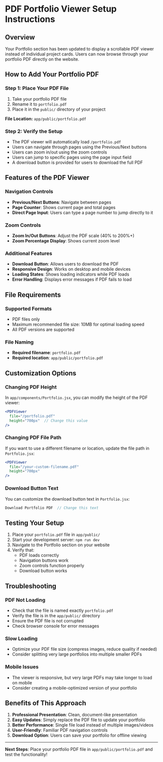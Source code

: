 # PDF Portfolio Viewer Setup Instructions

## Overview
Your Portfolio section has been updated to display a scrollable PDF viewer instead of individual project cards. Users can now browse through your portfolio PDF directly on the website.

## How to Add Your Portfolio PDF

### Step 1: Place Your PDF File
1. Take your portfolio PDF file
2. Rename it to `portfolio.pdf` 
3. Place it in the `public/` directory of your project

**File Location:** `app/public/portfolio.pdf`

### Step 2: Verify the Setup
- The PDF viewer will automatically load `/portfolio.pdf`
- Users can navigate through pages using the Previous/Next buttons
- Users can zoom in/out using the zoom controls
- Users can jump to specific pages using the page input field
- A download button is provided for users to download the full PDF

## Features of the PDF Viewer

### Navigation Controls
- **Previous/Next Buttons**: Navigate between pages
- **Page Counter**: Shows current page and total pages
- **Direct Page Input**: Users can type a page number to jump directly to it

### Zoom Controls
- **Zoom In/Out Buttons**: Adjust the PDF scale (40% to 200%+)
- **Zoom Percentage Display**: Shows current zoom level

### Additional Features
- **Download Button**: Allows users to download the PDF
- **Responsive Design**: Works on desktop and mobile devices
- **Loading States**: Shows loading indicators while PDF loads
- **Error Handling**: Displays error messages if PDF fails to load

## File Requirements

### Supported Formats
- PDF files only
- Maximum recommended file size: 10MB for optimal loading speed
- All PDF versions are supported

### File Naming
- **Required filename**: `portfolio.pdf`
- **Required location**: `app/public/portfolio.pdf`

## Customization Options

### Changing PDF Height
In `app/components/Portfolio.jsx`, you can modify the height of the PDF viewer:
```jsx
<PDFViewer 
  file="/portfolio.pdf" 
  height="700px"  // Change this value
/>
```

### Changing PDF File Path
If you want to use a different filename or location, update the file path in `Portfolio.jsx`:
```jsx
<PDFViewer 
  file="/your-custom-filename.pdf" 
  height="700px"
/>
```

### Download Button Text
You can customize the download button text in `Portfolio.jsx`:
```jsx
Download Portfolio PDF  // Change this text
```

## Testing Your Setup

1. Place your `portfolio.pdf` file in `app/public/`
2. Start your development server: `npm run dev`
3. Navigate to the Portfolio section on your website
4. Verify that:
   - PDF loads correctly
   - Navigation buttons work
   - Zoom controls function properly
   - Download button works

## Troubleshooting

### PDF Not Loading
- Check that the file is named exactly `portfolio.pdf`
- Verify the file is in the `app/public/` directory
- Ensure the PDF file is not corrupted
- Check browser console for error messages

### Slow Loading
- Optimize your PDF file size (compress images, reduce quality if needed)
- Consider splitting very large portfolios into multiple smaller PDFs

### Mobile Issues
- The viewer is responsive, but very large PDFs may take longer to load on mobile
- Consider creating a mobile-optimized version of your portfolio

## Benefits of This Approach

1. **Professional Presentation**: Clean, document-like presentation
2. **Easy Updates**: Simply replace the PDF file to update your portfolio
3. **Better Performance**: Single file load instead of multiple images/videos
4. **User-Friendly**: Familiar PDF navigation controls
5. **Download Option**: Users can save your portfolio for offline viewing

---

**Next Steps**: Place your portfolio PDF file in `app/public/portfolio.pdf` and test the functionality! 